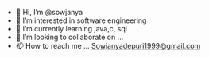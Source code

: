 - 👋 Hi, I’m @sowjanya 
- 👀 I’m interested in software engineering 
- 🌱 I’m currently learning java,c, sql
- 💞️ I’m looking to collaborate on ...
- 📫 How to reach me ... Sowjanyadepuri1999@gmail.com 

<!---
sowjiR/sowjiR is a ✨ special ✨ repository because its `README.md` (this file) appears on your GitHub profile.
You can click the Preview link to take a look at your changes.
--->

